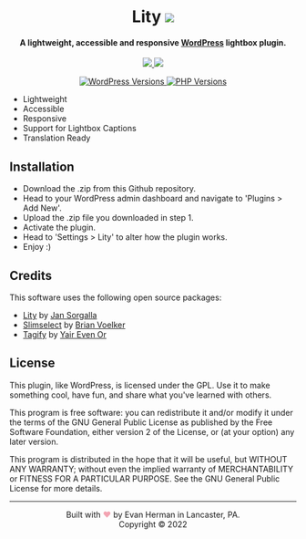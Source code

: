 <h1 align="center">Lity
	<a href="https://github.com/EvanHerman/Lity/releases/latest/">
		<img src="https://img.shields.io/static/v1?lityVersion=&message=v0.0.1&label=&color=999&style=flat-square">
	</a>
</h1>

<h4 align="center">A lightweight, accessible and responsive <a href="https://wordpress.org" target="_blank">WordPress</a> lightbox plugin.</h4>

<p align="center">
	<a href="https://github.com/EvanHerman/lity/actions/workflows/phpunit.yml" target="_blank">
		<img src="https://github.com/EvanHerman/Lity/actions/workflows/phpunit.yml/badge.svg">
	</a>
	<a href="https://github.com/EvanHerman/lity/actions/workflows/wpcs.yml" target="_blank">
		<img src="https://github.com/EvanHerman/Lity/actions/workflows/wpcs.yml/badge.svg">
	</a>
</p>

<p align="center">
	<a href="https://wordpress.org/" target="_blank">
		<img src="https://img.shields.io/static/v1?label=&message=5.0+-+6.0&color=blue&style=flat-square&logo=wordpress&logoColor=white" alt="WordPress Versions">
	</a>
	<a href="https://www.php.net/" target="_blank">
		<img src="https://img.shields.io/static/v1?label=&message=5.6+-+8.0&color=777bb4&style=flat-square&logo=php&logoColor=white" alt="PHP Versions">
	</a>
</p>

- Lightweight
- Accessible
- Responsive
- Support for Lightbox Captions
- Translation Ready

## Installation
- Download the .zip from this Github repository.
- Head to your WordPress admin dashboard and navigate to 'Plugins > Add New'.
- Upload the .zip file you downloaded in step 1.
- Activate the plugin.
- Head to 'Settings > Lity' to alter how the plugin works.
- Enjoy :)

## Credits

This software uses the following open source packages:

- [Lity](https://sorgalla.com/lity/) by [Jan Sorgalla](https://github.com/jsor)
- [Slimselect](https://github.com/brianvoe/slim-select) by [Brian Voelker](https://github.com/brianvoe)
- [Tagify](https://github.com/yairEO/tagify) by [Yair Even Or](https://github.com/yairEO)

## License

This plugin, like WordPress, is licensed under the GPL. Use it to make something cool, have fun, and share what you've learned with others.

This program is free software: you can redistribute it and/or modify it under the terms of the GNU General Public License as published by the Free Software Foundation, either version 2 of the License, or (at your option) any later version.

This program is distributed in the hope that it will be useful, but WITHOUT ANY WARRANTY; without even the implied warranty of MERCHANTABILITY or FITNESS FOR A PARTICULAR PURPOSE. See the GNU General Public License for more details.

_________________

<div align="center">Built with <span style="color: #F3A4B2;">&hearts;</span> by Evan Herman in Lancaster, PA.<br /></div>
<div align="center">Copyright © 2022</div>
